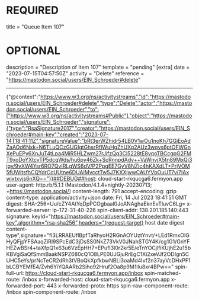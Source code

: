 
# REQUIRED
title = "Queue Item 107"
# OPTIONAL
description = "Description of Item 107"
template = "pending"
[extra]
date = "2023-07-15T04:57:50Z"
activity = "Delete"
reference = "https://mastodon.social/users/EIN_Schroeder#delete"

---
{"@context":"https://www.w3.org/ns/activitystreams","id":"https://mastodon.social/users/EIN_Schroeder#delete","type":"Delete","actor":"https://mastodon.social/users/EIN_Schroeder","to":["https://www.w3.org/ns/activitystreams#Public"],"object":"https://mastodon.social/users/EIN_Schroeder","signature":{"type":"RsaSignature2017","creator":"https://mastodon.social/users/EIN_Schroeder#main-key","created":"2023-07-14T18:41:11Z","signatureValue":"bRt3erWZhidr54LB0V1wOu1noKh7GGjEoAdZaAOd6Nxk+N6TLuQCzGUGIgtGhsrRflWuHgZhUXq2AUz3wqvs6ptOFWGnXePuEPy6XnJuT4tLpa4MiR5HLZwm27rJifzQq3Ci5228tE8vqoTBCcgpG2FMT9xoDoYXtcvTP5dcqWds/hu6py46Zk+ScRnnpdAdv++VaWnvjX5tn89MxQj3jqy/9vXW4Ysr6RO7QvIRLgWS6dV/P2PpgEE7GyV8NZic4hKAXdLT+PrjVOM5fUWltsfhCQYdrCcUUtne6DUAIMvcctTw5J7KXXjwwCAUYVbOuUT7vi7IAxwjxtxvjs6nXQ=="}}##DEBUG##host: cloud-start-rkqucga6.fermyon.app
user-agent: http.rb/5.1.1 (Mastodon/4.1.4+nightly-20230713; +https://mastodon.social/)
content-length: 791
accept-encoding: gzip
content-type: application/activity+json
date: Fri, 14 Jul 2023 18:41:51 GMT
digest: SHA-256=Uu/cZY4AtYqDpPCOgbaal0JoANAghaEknEvTluvC6Lg=
x-forwarded-server: ip-172-31-40-226
spin-client-addr: 138.201.185.140:443
signature: keyId="https://mastodon.social/users/EIN_Schroeder#main-key",algorithm="rsa-sha256",headers="(request-target) host date digest content-type",signature="fl3LRRAEUfIBpfTaRhyoH2RGnAOYUztYnvt/+LEd1RmxOIGHyQFjpYFSAaqZiRl9SPcEdC3jDsSS0NkZ73VkV0JNahSTGY4K/cg1G1/GnYFHEZwBSr4+taXfpQ1x63u6VzEpHH7+EPufI3l0r2kr5E/eTnYOCjlfiKUjhE2u15bKBVgiSaQfSmmBaakNSPZ680cQ1O8LPE0UJGjuRrEgC1Xi2xeVJf2ODIgn5CUHC5eYs/prNcTeCR2dRh3tVBoQkXpfkbwNBLi3oaMd4Ivf2n37ayVcDHxPF1bLCBYEMfE4/Zvh6YiYQAARb2Siho92Hruf2Oa8p9M1Ilu8xr4BPw=="
spin-full-url: https://cloud-start-rkqucga6.fermyon.app/inbox
spin-matched-route: /inbox
x-forwarded-host: cloud-start-rkqucga6.fermyon.app
x-forwarded-port: 443
x-forwarded-proto: https
spin-raw-component-route: /inbox
spin-component-route: /inbox

